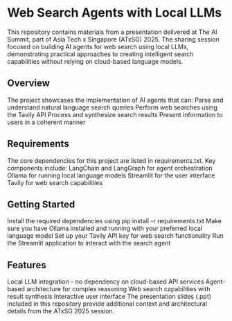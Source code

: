 # Web Search Agents with Local LLMs
This repository contains materials from a presentation delivered at The AI Summit, part of Asia Tech x Singapore (ATxSG) 2025. The sharing session focused on building AI agents for web search using local LLMs, demonstrating practical approaches to creating intelligent search capabilities without relying on cloud-based language models.
## Overview
The project showcases the implementation of AI agents that can:
Parse and understand natural language search queries
Perform web searches using the Tavily API
Process and synthesize search results
Present information to users in a coherent manner
## Requirements
The core dependencies for this project are listed in requirements.txt. Key components include:
LangChain and LangGraph for agent orchestration
Ollama for running local language models
Streamlit for the user interface
Tavily for web search capabilities
## Getting Started
Install the required dependencies using pip install -r requirements.txt
Make sure you have Ollama installed and running with your preferred local language model
Set up your Tavily API key for web search functionality
Run the Streamlit application to interact with the search agent
## Features
Local LLM integration - no dependency on cloud-based API services
Agent-based architecture for complex reasoning
Web search capabilities with result synthesis
Interactive user interface
The presentation slides (.ppt) included in this repository provide additional context and architectural details from the ATxSG 2025 session.
